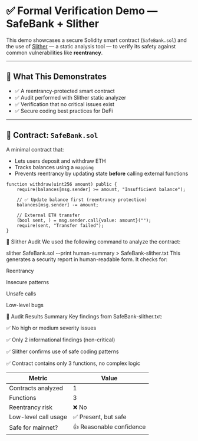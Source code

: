 # ✅ Formal Verification Demo — SafeBank + Slither

This demo showcases a secure Solidity smart contract (`SafeBank.sol`) and the use of [Slither](https://github.com/crytic/slither) — a static analysis tool — to verify its safety against common vulnerabilities like **reentrancy**.

---

## 🧠 What This Demonstrates

- ✅ A reentrancy-protected smart contract
- ✅ Audit performed with Slither static analyzer
- ✅ Verification that no critical issues exist
- ✅ Secure coding best practices for DeFi

---

## 🔐 Contract: `SafeBank.sol`

A minimal contract that:
- Lets users deposit and withdraw ETH
- Tracks balances using a `mapping`
- Prevents reentrancy by updating state **before** calling external functions

```solidity
function withdraw(uint256 amount) public {
    require(balances[msg.sender] >= amount, "Insufficient balance");

    // ✅ Update balance first (reentrancy protection)
    balances[msg.sender] -= amount;

    // External ETH transfer
    (bool sent, ) = msg.sender.call{value: amount}("");
    require(sent, "Transfer failed");
}
 ``` 
🧪 Slither Audit
We used the following command to analyze the contract:

slither SafeBank.sol --print human-summary > SafeBank-slither.txt
This generates a security report in human-readable form. It checks for:

Reentrancy

Insecure patterns

Unsafe calls

Low-level bugs

📄 Audit Results Summary
Key findings from SafeBank-slither.txt:

✅ No high or medium severity issues

✅ Only 2 informational findings (non-critical)

✅ Slither confirms use of safe coding patterns

✅ Contract contains only 3 functions, no complex logic

| Metric               | Value                    |
| -------------------- | ------------------------ |
| Contracts analyzed   | 1                        |
| Functions            | 3                        |
| Reentrancy risk      | ❌ No                     |
| Low-level call usage | ✅ Present, but safe      |
| Safe for mainnet?    | 👍 Reasonable confidence |

